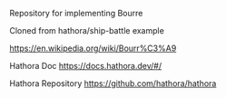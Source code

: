 Repository for implementing Bourre

Cloned from hathora/ship-battle example

https://en.wikipedia.org/wiki/Bourr%C3%A9

Hathora Doc
https://docs.hathora.dev/#/

Hathora Repository
https://github.com/hathora/hathora